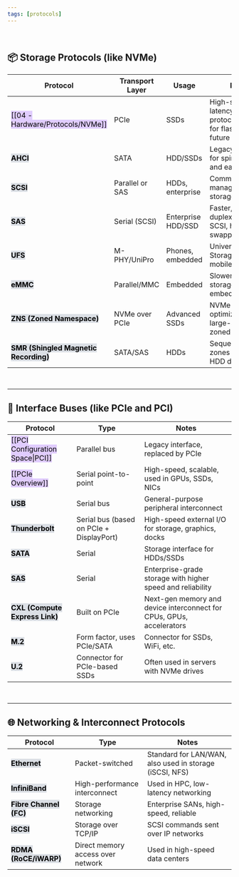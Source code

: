 ```yaml
---
tags: [protocols]
---
```


</br>

## 📦 **Storage Protocols (like NVMe)**

|Protocol|Transport Layer|Usage|Notes|
|---|---|---|---|
|<mark style="background: #D2B3FFA6;">[[04 - Hardware/Protocols/NVMe]]</mark>|PCIe|SSDs|High-speed, low-latency storage protocol designed for flash and future memory|
|<mark style="background: #CACFD9A6;">**AHCI**</mark>|SATA|HDD/SSDs|Legacy interface for spinning disks and early SSDs|
|<mark style="background: #CACFD9A6;">**SCSI**</mark>|Parallel or SAS|HDDs, enterprise|Command set for managing block storage devices|
|<mark style="background: #CACFD9A6;">**SAS**</mark>|Serial (SCSI)|Enterprise HDD/SSD|Faster, full-duplex version of SCSI, hot-swappable|
|<mark style="background: #CACFD9A6;">**UFS**</mark>|M-PHY/UniPro|Phones, embedded|Universal Flash Storage, used in mobile devices|
|<mark style="background: #CACFD9A6;">**eMMC**</mark>|Parallel/MMC|Embedded|Slower, cheaper storage for embedded/mobile|
|<mark style="background: #CACFD9A6;">**ZNS (Zoned Namespace)**</mark>|NVMe over PCIe|Advanced SSDs|NVMe variant optimized for large-scale, zoned storage|
|<mark style="background: #CACFD9A6;">**SMR (Shingled Magnetic Recording)**</mark>|SATA/SAS|HDDs|Sequential writing zones to increase HDD density|

</br>

---

## 🔌 **Interface Buses (like PCIe and PCI)**

|Protocol|Type|Notes|
|---|---|---|
|<mark style="background: #D2B3FFA6;">[[PCI Configuration Space\|PCI]]</mark>|Parallel bus|Legacy interface, replaced by PCIe|
|<mark style="background: #D2B3FFA6;">[[PCIe Overview]]</mark>|Serial point-to-point|High-speed, scalable, used in GPUs, SSDs, NICs|
|<mark style="background: #CACFD9A6;">**USB**</mark>|Serial bus|General-purpose peripheral interconnect|
|<mark style="background: #CACFD9A6;">**Thunderbolt**</mark>|Serial bus (based on PCIe + DisplayPort)|High-speed external I/O for storage, graphics, docks|
|<mark style="background: #CACFD9A6;">**SATA**</mark>|Serial|Storage interface for HDDs/SSDs|
|<mark style="background: #CACFD9A6;">**SAS**</mark>|Serial|Enterprise-grade storage with higher speed and reliability|
|<mark style="background: #CACFD9A6;">**CXL (Compute Express Link)**</mark>|Built on PCIe|Next-gen memory and device interconnect for CPUs, GPUs, accelerators|
|<mark style="background: #CACFD9A6;">**M.2**</mark>|Form factor, uses PCIe/SATA|Connector for SSDs, WiFi, etc.|
|<mark style="background: #CACFD9A6;">**U.2**</mark>|Connector for PCIe-based SSDs|Often used in servers with NVMe drives|

</br>

---

## 🌐 **Networking & Interconnect Protocols**

|Protocol|Type|Notes|
|---|---|---|
|<mark style="background: #CACFD9A6;">**Ethernet**</mark>|Packet-switched|Standard for LAN/WAN, also used in storage (iSCSI, NFS)|
|<mark style="background: #CACFD9A6;">**InfiniBand**</mark>|High-performance interconnect|Used in HPC, low-latency networking|
|<mark style="background: #CACFD9A6;">**Fibre Channel (FC)**</mark>|Storage networking|Enterprise SANs, high-speed, reliable|
|<mark style="background: #CACFD9A6;">**iSCSI**</mark>|Storage over TCP/IP|SCSI commands sent over IP networks|
|<mark style="background: #CACFD9A6;">**RDMA (RoCE/iWARP)**</mark>|Direct memory access over network|Used in high-speed data centers|